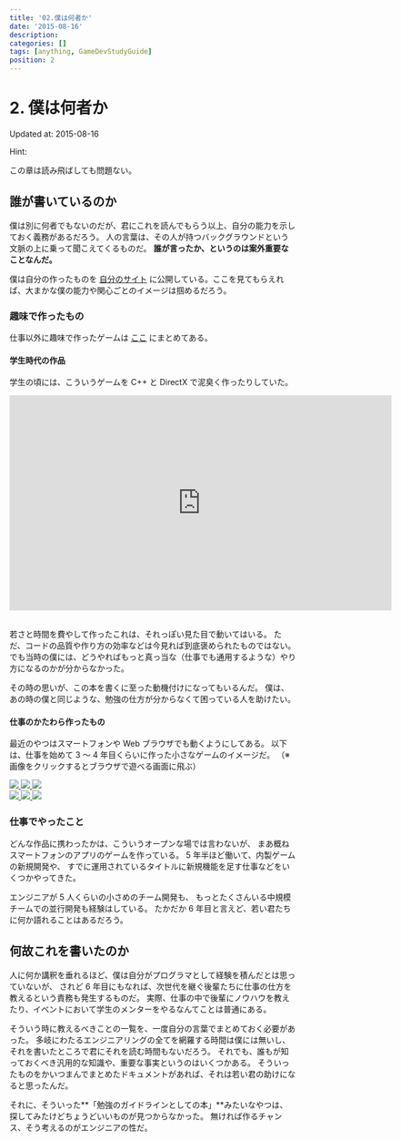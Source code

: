 ```yaml
---
title: '02.僕は何者か'
date: '2015-08-16'
description:
categories: []
tags: [anything, GameDevStudyGuide]
position: 2
---
```


# 2. 僕は何者か
<p class="created-at">Updated at: 2015-08-16</p>

<div class="hint">
<p class="caption">Hint:</p>
<p>この章は読み飛ばしても問題ない。</p>
</div>

## 誰が書いているのか

僕は別に何者でもないのだが、君にこれを読んでもらう以上、自分の能力を示しておく義務があるだろう。
人の言葉は、その人が持つバックグラウンドという文脈の上に乗って聞こえてくるものだ。
**誰が言ったか、というのは案外重要なことなんだ。**

僕は自分の作ったものを
[自分のサイト](http://www.tatsuya-koyama.com/4.0/html/index.html)
に公開している。ここを見てもらえれば、大まかな僕の能力や関心ごとのイメージは掴めるだろう。

### 趣味で作ったもの

仕事以外に趣味で作ったゲームは
[ここ](http://www.tatsuya-koyama.com/4.0/html/tkworks/game/index.html)
にまとめてある。

#### 学生時代の作品

学生の頃には、こういうゲームを C++ と DirectX で泥臭く作ったりしていた。

<div class="image-box">
    <iframe width="672" height="378" src="http://www.youtube.com/embed/P34tYD0MO14" frameborder="0" allowfullscreen></iframe>
</div>
</br/>

若さと時間を費やして作ったこれは、それっぽい見た目で動いてはいる。
ただ、コードの品質や作り方の効率などは今見れば到底褒められたものではない。
でも当時の僕には、どうやればもっと真っ当な（仕事でも通用するような）やり方になるのかが分からなかった。

その時の思いが、この本を書くに至った動機付けになってもいるんだ。
僕は、あの時の僕と同じような、勉強の仕方が分からなくて困っている人を助けたい。

#### 仕事のかたわら作ったもの

最近のやつはスマートフォンや Web ブラウザでも動くようにしてある。
以下は、仕事を始めて 3 〜 4 年目くらいに作った小さなゲームのイメージだ。
（※ 画像をクリックするとブラウザで遊べる画面に飛ぶ）

<div class="image-box">
    <a href="http://www.tatsuya-koyama.com/4.0/html/tkworks/game/works/mrwarp_play.html" target="_blank">
        <img src="{{urls.media}}/dev-study-guide/ss1.jpg">
    </a>
    <a href="http://www.tatsuya-koyama.com/4.0/html/tkworks/game/works/mrwarp_play.html" target="_blank">
        <img src="{{urls.media}}/dev-study-guide/ss2.jpg">
    </a>
    <a href="http://www.tatsuya-koyama.com/4.0/html/tkworks/game/works/mrwarp_play.html" target="_blank">
        <img src="{{urls.media}}/dev-study-guide/ss3.jpg">
    </a>
</div>

<div class="image-box">
    <a href="http://www.tatsuya-koyama.com/4.0/html/tkworks/game/works/iromono.html" target="_blank">
        <img class="white" src="{{urls.media}}/dev-study-guide/ss4.jpg">
    </a>
    <a href="http://www.tatsuya-koyama.com/4.0/html/tkworks/game/works/iromono.html" target="_blank">
        <img class="white" src="{{urls.media}}/dev-study-guide/ss5.jpg">
    </a>
    <a href="http://www.tatsuya-koyama.com/4.0/html/tkworks/game/works/iromono.html" target="_blank">
        <img class="white" src="{{urls.media}}/dev-study-guide/ss6.jpg">
    </a>
</div>

### 仕事でやったこと

どんな作品に携わったかは、こういうオープンな場では言わないが、
まあ概ねスマートフォンのアプリのゲームを作っている。
5 年半ほど働いて、内製ゲームの新規開発や、
すでに運用されているタイトルに新規機能を足す仕事などをいくつかやってきた。

エンジニアが 5 人くらいの小さめのチーム開発も、
もっとたくさんいる中規模チームでの並行開発も経験はしている。
たかだか 6 年目と言えど、若い君たちに何か語れることはあるだろう。

## 何故これを書いたのか

人に何か講釈を垂れるほど、僕は自分がプログラマとして経験を積んだとは思っていないが、
されど 6 年目にもなれば、次世代を継ぐ後輩たちに仕事の仕方を教えるという責務も発生するものだ。
実際、仕事の中で後輩にノウハウを教えたり、イベントにおいて学生のメンターをやるなんてことは普通にある。

そういう時に教えるべきことの一覧を、一度自分の言葉でまとめておく必要があった。
多岐にわたるエンジニアリングの全てを網羅する時間は僕には無いし、
それを書いたところで君にそれを読む時間もないだろう。
それでも、誰もが知っておくべき汎用的な知識や、重要な事実というのはいくつかある。
そういったものをかいつまんでまとめたドキュメントがあれば、それは若い君の助けになると思ったんだ。

それに、そういった**「勉強のガイドラインとしての本」**みたいなやつは、
探してみたけどちょうどいいものが見つからなかった。
無ければ作るチャンス、そう考えるのがエンジニアの性だ。



